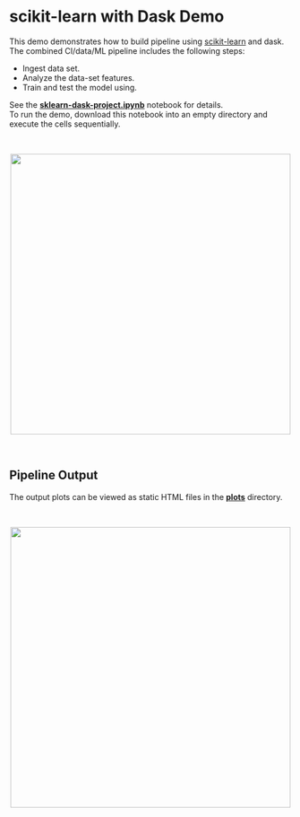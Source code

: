 # scikit-learn with Dask Demo

This demo demonstrates how to build pipeline using [scikit-learn](https://scikit-learn.org) and dask.
The combined CI/data/ML pipeline includes the following steps:

- Ingest data set.
- Analyze the data-set features.
- Train and test the model using.

See the [**sklearn-dask-project.ipynb**](./sklearn-project.ipynb) notebook for details.
<br/>
To run the demo, download this notebook into an empty directory and execute the cells sequentially.

<br><p align="center"><img src="/docs/trees.png" width="500"/></p><br>

<a id="pipeline-output"></a>
## Pipeline Output

The output plots can be viewed as static HTML files in the [**plots**](./plots) directory.

<br><p align="center"><img src="/docs/skpipe.png" width="500"/></p><br>
